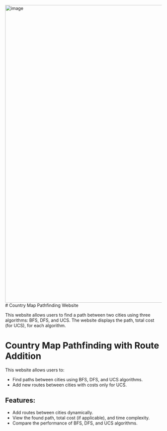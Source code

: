 <img width="958" alt="image" src="https://github.com/user-attachments/assets/13dd5520-3406-4fef-b8b1-69a3413313b7" /># Country Map Pathfinding Website

This website allows users to find a path between two cities using three algorithms: BFS, DFS, and UCS. The website displays the path, total cost (for UCS), for each algorithm. 
# Country Map Pathfinding with Route Addition

This website allows users to:
- Find paths between cities using BFS, DFS, and UCS algorithms.
- Add new routes between cities with costs only for UCS.

## Features:
- Add routes between cities dynamically.
- View the found path, total cost (if applicable), and time complexity.
- Compare the performance of BFS, DFS, and UCS algorithms.





